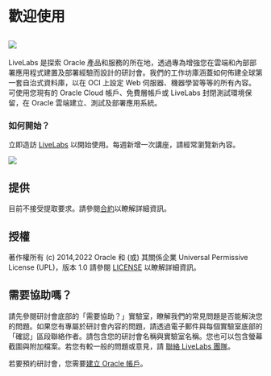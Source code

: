 # 歡迎使用

## [![](https://oracle-livelabs.github.io/common/images/livelabs-banner-formarketplace.png)](https://developer.oracle.com/livelabs)

LiveLabs 是探索 Oracle 產品和服務的所在地，透過專為增強您在雲端和內部部署應用程式建置及部署經驗而設計的研討會。我們的工作坊庫涵蓋如何佈建全球第一套自治式資料庫，以在 OCI 上設定 Web 伺服器、機器學習等等的所有內容。可使用您現有的 Oracle Cloud 帳戶、免費層帳戶或 LiveLabs 封閉測試環境保留，在 Oracle 雲端建立、測試及部署應用系統。

### 如何開始？

立即造訪 [LiveLabs](https://developer.oracle.com/livelabs) 以開始使用。每週新增一次講座，請經常瀏覽新內容。

[![](https://oracle-livelabs.github.io/common/images/livelabs-new-skin.png)](https://developer.oracle.com/livelabs)

## 提供

目前不接受提取要求。請參閱[合約](CONTRIBUTING.md)以瞭解詳細資訊。

## 授權

著作權所有 (c) 2014,2022 Oracle 和 (或) 其關係企業 Universal Permissive License (UPL)，版本 1.0 請參閱 [LICENSE](LICENSE.txt) 以瞭解詳細資訊。

## 需要協助嗎？

請先參閱研討會底部的「需要協助？」實驗室，瞭解我們的常見問題是否能解決您的問題。如果您有專屬於研討會內容的問題，請透過電子郵件與每個實驗室底部的「確認」區段聯絡作者。請包含您的研討會名稱與實驗室名稱。您也可以包含螢幕截圖與附加檔案。若您有較一般的問題或意見，請 [聯絡 LiveLabs 團隊](mailto:livelabs-help_us@oracle.com)。

若要預約研討會，您需要[建立 Oracle 帳戶](https://profile.oracle.com/myprofile/account/create-account.jspx)。